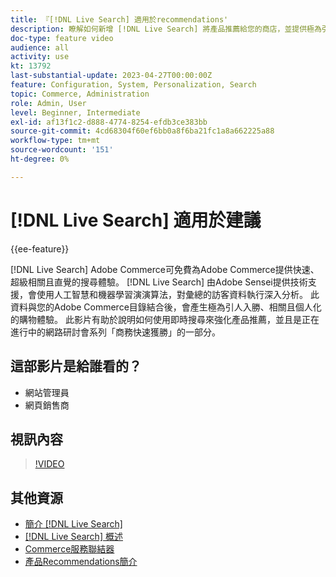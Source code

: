 ```yaml
---
title: 『[!DNL Live Search] 適用於recommendations'
description: 瞭解如何新增 [!DNL Live Search] 將產品推薦給您的商店，並提供極為引人入勝、相關且個人化的購物體驗。
doc-type: feature video
audience: all
activity: use
kt: 13792
last-substantial-update: 2023-04-27T00:00:00Z
feature: Configuration, System, Personalization, Search
topic: Commerce, Administration
role: Admin, User
level: Beginner, Intermediate
exl-id: af13f1c2-d888-4774-8254-efdb3ce383bb
source-git-commit: 4cd68304f60ef6bb0a8f6ba21fc1a8a662225a88
workflow-type: tm+mt
source-wordcount: '151'
ht-degree: 0%

---
```


# [!DNL Live Search] 適用於建議

{{ee-feature}}

[!DNL Live Search] Adobe Commerce可免費為Adobe Commerce提供快速、超級相關且直覺的搜尋體驗。 [!DNL Live Search] 由Adobe Sensei提供技術支援，會使用人工智慧和機器學習演演算法，對彙總的訪客資料執行深入分析。 此資料與您的Adobe Commerce目錄結合後，會產生極為引人入勝、相關且個人化的購物體驗。 此影片有助於說明如何使用即時搜尋來強化產品推薦，並且是正在進行中的網路研討會系列「商務快速獲勝」的一部分。

## 這部影片是給誰看的？

- 網站管理員
- 網頁銷售商

## 視訊內容

>[!VIDEO](https://video.tv.adobe.com/v/3412586?quality=12&learn=on)


## 其他資源

- [簡介 [!DNL Live Search]](https://experienceleague.adobe.com/docs/commerce-learn/tutorials/marketing/live-search.html)
- [[!DNL Live Search] 概述](https://experienceleague.adobe.com/docs/commerce-merchant-services/live-search/overview.html)
- [Commerce服務聯結器](https://experienceleague.adobe.com/docs/commerce-merchant-services/user-guides/integration-services/saas.html)
- [產品Recommendations簡介](https://experienceleague.adobe.com/docs/commerce-merchant-services/product-recommendations/overview.html)
